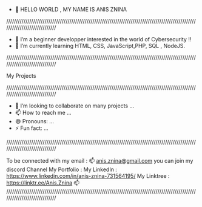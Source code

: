 - 👋 HELLO WORLD , MY NAME IS ANIS ZNINA
  
/////////////////////////////////////////////////////////////////////////////////////////////////////////////////////////////
- 👀 I’m a beginner developper interested in the world of Cybersecurity !!
- 🌱 I’m currently learning HTML, CSS, JavaScript,PHP, SQL , NodeJS.

/////////////////////////////////////////////////////////////////////////////////////////////////////////////////////////////

  My Projects

/////////////////////////////////////////////////////////////////////////////////////////////////////////////////////////////
  
- 💞️ I’m looking to collaborate on many projects ...
- 📫 How to reach me ...
- 😄 Pronouns: ...
- ⚡ Fun fact: ...

/////////////////////////////////////////////////////////////////////////////////////////////////////////////////////////////

To be connected with my email : 📫 anis.znina@gmail.com
you can join my discord Channel 
My Portfolio : 
My LinkedIn : https://www.linkedin.com/in/anis-znina-731564195/
My Linktree : https://linktr.ee/Anis.Znina
📫
/////////////////////////////////////////////////////////////////////////////////////////////////////////////////////////////

<!---
Flexorhus/Flexorhus is a ✨ special ✨ repository because its `README.md` (this file) appears on your GitHub profile.
You can click the Preview link to take a look at your changes.
--->
